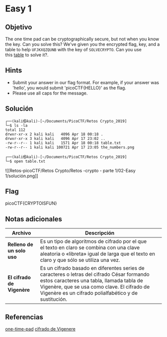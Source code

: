 # Easy 1

## Objetivo

The one time pad can be cryptographically secure, but not when you know the key. Can you solve this? We've given you the encrypted flag, key, and a table to help `UFJKXQZQUNB` with the key of `SOLVECRYPTO`. Can you use this [table](https://jupiter.challenges.picoctf.org/static/1fd21547c154c678d2dab145c29f1d79/table.txt) to solve it?.

## Hints

- Submit your answer in our flag format. For example, if your answer was 'hello', you would submit 'picoCTF{HELLO}' as the flag.
- Please use all caps for the message.

## Solución

```
┌──(kali㉿kali)-[~/Documents/PicoCTF/Retos Crypto_2019]
└─$ ls -la
total 112
drwxr-xr-x 2 kali kali   4096 Apr 18 00:18 .
drwxr-xr-x 3 kali kali   4096 Apr 17 23:02 ..
-rw-r--r-- 1 kali kali   1571 Apr 18 00:18 table.txt
-rw-r--r-- 1 kali kali 100721 Apr 17 23:05 the_numbers.png
                                                                                                    
┌──(kali㉿kali)-[~/Documents/PicoCTF/Retos Crypto_2019]
└─$ open table.txt  

```
![[Retos-picoCTF/Retos Crypto/Retos -crypto  - parte 1/02-Easy 1/solución.png]]

## Flag

picoCTF{CRYPTOISFUN}

## Notas adicionales

| Archivo | Descripción |
|------------|-------------|
|**Relleno de un solo uso** |Es un tipo de algoritmos de cifrado por el que el texto en claro se combina con una clave aleatoria o «libreta» igual de larga que el texto en claro y que sólo se utiliza una vez. |
|**El cifrado de Vigenère** |Es un cifrado basado en diferentes series de caracteres o letras del cifrado César formando estos caracteres una tabla, llamada tabla de Vigenère, que se usa como clave. El cifrado de Vigenère es un cifrado polialfabético y de sustitución. |
 
## Referencias

[one-time-pad](https://es.wikipedia.org/wiki/Libreta_de_un_solo_uso)
[cifrado de Vigenere](https://www.ugr.es/~anillos/textos/pdf/2011/EXPO-1.Criptografia/02a11.htm)
